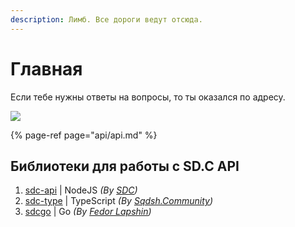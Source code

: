 ```yaml
---
description: Лимб. Все дороги ведут отсюда.
---
```


# Главная

Если тебе нужны ответы на вопросы, то ты оказался по адресу.

![](.gitbook/assets/mailservice.png)

{% page-ref page="api/api.md" %}

## Библиотеки для работы с SD.C API

1. [sdc-api](https://github.com/MegaVasiliy007/sdc-api) \| NodeJS _\(By_ [_SDC_](https://sdc.su/)_\)_
2. [sdc-type](https://github.com/sqdshcom/sdc-type) \| TypeScript _\(By_ [_Sqdsh.Community_](https://github.com/sqdshcom/)_\)_
3. [sdcgo](https://github.com/FedorLap2006/sdcgo) \| Go _\(By_ [_Fedor Lapshin_](https://github.com/FedorLap2006)_\)_
